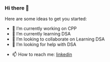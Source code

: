 ### Hi there 👋


<!-- **GurpreetSaranagal/GurpreetSaranagal** is a ✨ _special_ ✨ repository because its `README.md` (this file) appears on your GitHub profile. -->

Here are some ideas to get you started:

- 🔭 I’m currently working on CPP
- 🌱 I’m currently learning DSA
- 👯 I’m looking to collaborate on Learning DSA
- 🤔 I’m looking for help with DSA
<!-- - 💬 Ask me about ... -->
- 📫 How to reach me: [linkedin](link)
<!-- - 😄 Pronouns: ... -->
<!-- - ⚡ Fun fact: ... -->

